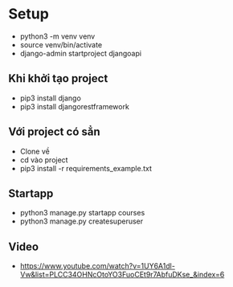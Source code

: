 # Setup

- python3 -m venv venv
- source venv/bin/activate
- django-admin startproject djangoapi

## Khi khởi tạo project

- pip3 install django
- pip3 install djangorestframework

## Với project có sẳn

- Clone về
- cd vào project
- pip3 install -r requirements_example.txt

## Startapp

- python3 manage.py startapp courses
- python3 manage.py createsuperuser

## Video

- https://www.youtube.com/watch?v=1UY6A1dl-Vw&list=PLCC34OHNcOtoYO3FuoCEt9r7AbfuDKse_&index=6